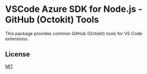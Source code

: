 # VSCode Azure SDK for Node.js - GitHub (Octokit) Tools

This package provides common GitHub (Octokit) tools for VS Code extensions.

## License

[MIT](LICENSE.md)
